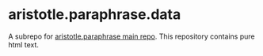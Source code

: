 # aristotle.paraphrase.data
A subrepo for [aristotle.paraphrase main repo](https://github.com/snowinmars/aristotle.paraphrase). This repository contains pure html text.
